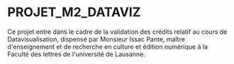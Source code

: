 # PROJET_M2_DATAVIZ
Ce projet entre dans le cadre de la validation des crédits relatif au cours de Datavisualisation, dispensé par Monsieur Issac Pante, maître d'enseignement et de recherche en culture et édition numérique à la Faculté des lettres de l'université de Lausanne.
